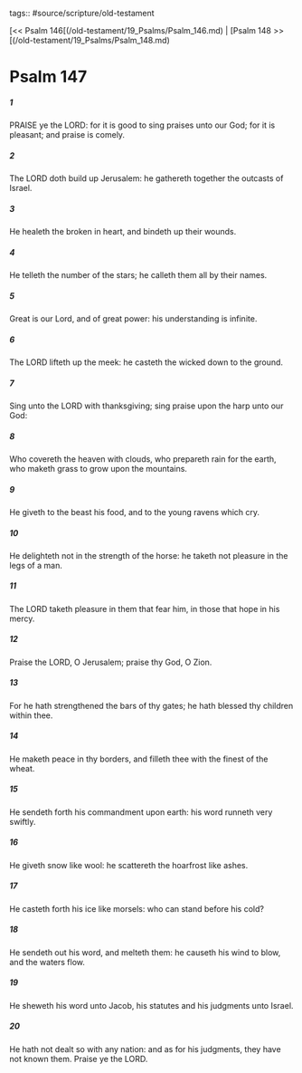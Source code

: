 tags:: #source/scripture/old-testament

[<< Psalm 146[(/old-testament/19_Psalms/Psalm_146.md) | [Psalm 148 >>[(/old-testament/19_Psalms/Psalm_148.md)

# Psalm 147

##### 1

PRAISE ye the LORD: for it is good to sing praises unto our God; for it is pleasant; and praise is comely.

##### 2

The LORD doth build up Jerusalem: he gathereth together the outcasts of Israel.

##### 3

He healeth the broken in heart, and bindeth up their wounds.

##### 4

He telleth the number of the stars; he calleth them all by their names.

##### 5

Great is our Lord, and of great power: his understanding is infinite.

##### 6

The LORD lifteth up the meek: he casteth the wicked down to the ground.

##### 7

Sing unto the LORD with thanksgiving; sing praise upon the harp unto our God:

##### 8

Who covereth the heaven with clouds, who prepareth rain for the earth, who maketh grass to grow upon the mountains.

##### 9

He giveth to the beast his food, and to the young ravens which cry.

##### 10

He delighteth not in the strength of the horse: he taketh not pleasure in the legs of a man.

##### 11

The LORD taketh pleasure in them that fear him, in those that hope in his mercy.

##### 12

Praise the LORD, O Jerusalem; praise thy God, O Zion.

##### 13

For he hath strengthened the bars of thy gates; he hath blessed thy children within thee.

##### 14

He maketh peace in thy borders, and filleth thee with the finest of the wheat.

##### 15

He sendeth forth his commandment upon earth: his word runneth very swiftly.

##### 16

He giveth snow like wool: he scattereth the hoarfrost like ashes.

##### 17

He casteth forth his ice like morsels: who can stand before his cold?

##### 18

He sendeth out his word, and melteth them: he causeth his wind to blow, and the waters flow.

##### 19

He sheweth his word unto Jacob, his statutes and his judgments unto Israel.

##### 20

He hath not dealt so with any nation: and as for his judgments, they have not known them. Praise ye the LORD.
